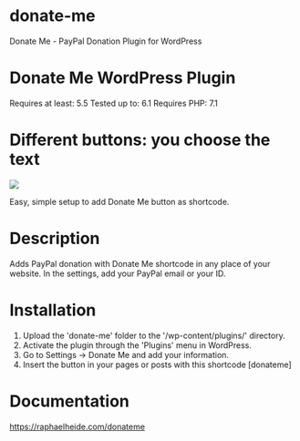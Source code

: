 # donate-me
Donate Me - PayPal Donation Plugin for WordPress
# Donate Me WordPress Plugin
Requires at least: 5.5
Tested up to: 6.1
Requires PHP: 7.1

# Different buttons: you choose the text
<img src="https://raphaelheide.com/donateme/button/donatemeex.png">

Easy, simple setup to add Donate Me button as shortcode.

# Description
Adds PayPal donation with Donate Me shortcode in any place of your website. In the settings, add your PayPal email or your ID. 

# Installation
1. Upload the \'donate-me\' folder  to the \'/wp-content/plugins/\' directory.
2. Activate the plugin through the \'Plugins\' menu in WordPress.
3. Go to Settings -> Donate Me and add your information.
4. Insert the button in your pages or posts with this shortcode
[donateme]

# Documentation
https://raphaelheide.com/donateme
